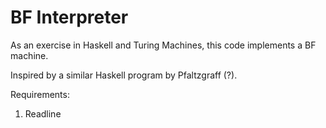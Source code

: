 BF Interpreter
===

As an exercise in Haskell and Turing Machines, this code implements a BF machine.

Inspired by a similar Haskell program by Pfaltzgraff (?).

Requirements:

1. Readline
